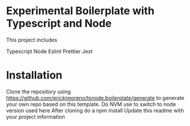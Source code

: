 # Experimental Boilerplate with Typescript and Node
This project includes 

Typescript
Node
Eslint
Prettier
Jest

# Installation 
Clone the repository using https://github.com/erickjmoreno/tsnode.boilerplate/generate to generate your own repo based on this template.
Do NVM use to switch to node version used here
After cloning do a npm install
Update this readme with your project information